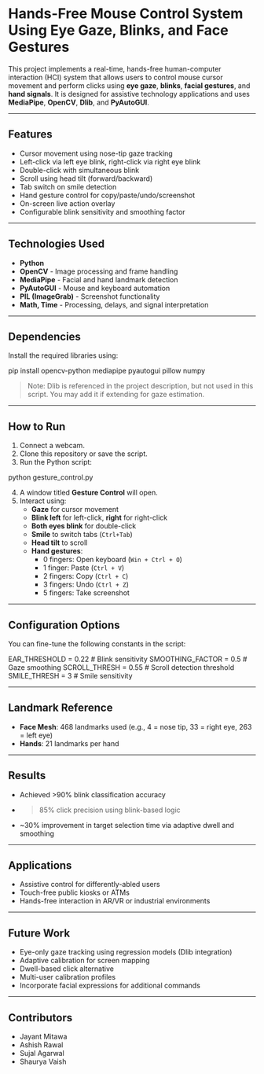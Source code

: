 # Hands-Free Mouse Control System Using Eye Gaze, Blinks, and Face Gestures

This project implements a real-time, hands-free human-computer interaction (HCI) system that allows users to control mouse cursor movement and perform clicks using **eye gaze**, **blinks**, **facial gestures**, and **hand signals**. It is designed for assistive technology applications and uses **MediaPipe**, **OpenCV**, **Dlib**, and **PyAutoGUI**.

---

##  Features

- Cursor movement using nose-tip gaze tracking
- Left-click via left eye blink, right-click via right eye blink
- Double-click with simultaneous blink
- Scroll using head tilt (forward/backward)
- Tab switch on smile detection
- Hand gesture control for copy/paste/undo/screenshot
- On-screen live action overlay
- Configurable blink sensitivity and smoothing factor

---

##  Technologies Used

- **Python**
- **OpenCV** - Image processing and frame handling
- **MediaPipe** - Facial and hand landmark detection
- **PyAutoGUI** - Mouse and keyboard automation
- **PIL (ImageGrab)** - Screenshot functionality
- **Math, Time** - Processing, delays, and signal interpretation

---

##  Dependencies

Install the required libraries using:

pip install opencv-python mediapipe pyautogui pillow numpy

> Note: Dlib is referenced in the project description, but not used in this script. You may add it if extending for gaze estimation.

---

##  How to Run

1. Connect a webcam.
2. Clone this repository or save the script.
3. Run the Python script:

python gesture_control.py

4. A window titled **Gesture Control** will open.
5. Interact using:
   - **Gaze** for cursor movement
   - **Blink left** for left-click, **right** for right-click
   - **Both eyes blink** for double-click
   - **Smile** to switch tabs (`Ctrl+Tab`)
   - **Head tilt** to scroll
   - **Hand gestures**:
     - 0 fingers: Open keyboard (`Win + Ctrl + O`)
     - 1 finger: Paste (`Ctrl + V`)
     - 2 fingers: Copy (`Ctrl + C`)
     - 3 fingers: Undo (`Ctrl + Z`)
     - 5 fingers: Take screenshot

---

##  Configuration Options

You can fine-tune the following constants in the script:

EAR_THRESHOLD = 0.22       # Blink sensitivity
SMOOTHING_FACTOR = 0.5     # Gaze smoothing
SCROLL_THRESH = 0.55       # Scroll detection threshold
SMILE_THRESH = 3           # Smile sensitivity

---

##  Landmark Reference

- **Face Mesh**: 468 landmarks used (e.g., 4 = nose tip, 33 = right eye, 263 = left eye)
- **Hands**: 21 landmarks per hand

---

##  Results

- Achieved >90% blink classification accuracy
- >85% click precision using blink-based logic
- ~30% improvement in target selection time via adaptive dwell and smoothing

---

##  Applications

- Assistive control for differently-abled users
- Touch-free public kiosks or ATMs
- Hands-free interaction in AR/VR or industrial environments

---

##  Future Work

- Eye-only gaze tracking using regression models (Dlib integration)
- Adaptive calibration for screen mapping
- Dwell-based click alternative
- Multi-user calibration profiles
- Incorporate facial expressions for additional commands

---

##  Contributors

- Jayant Mitawa
- Ashish Rawal
- Sujal Agarwal
- Shaurya Vaish
